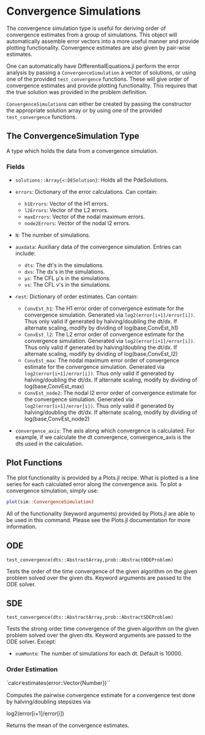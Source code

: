 # Convergence Simulations

The convergence simulation type is useful for deriving order of convergence estimates
from a group of simulations. This object will automatically assemble error vectors
into a more useful manner and provide plotting functionality. Convergence estimates
are also given by pair-wise estimates.

One can automatically have DifferentialEquations.jl perform the error analysis by
passing a `ConvergenceSimulation` a vector of solutions, or using one of the provided
`test_convergence` functions. These will give order of convergence estimates and
provide plotting functionality. This requires that the true solution was provided
in the problem definition.

`ConvergenceSimulation`s can either be created by passing the constructor the
appropriate solution array or by using one of the provided `test_convergence` functions.

## The ConvergenceSimulation Type

A type which holds the data from a convergence simulation.

### Fields

  - `solutions::Array{<:DESolution}`: Holds all the PdeSolutions.

  - `errors`: Dictionary of the error calculations. Can contain:
    
      + `h1Errors`: Vector of the H1 errors.
      + `l2Errors`: Vector of the L2 errors.
      + `maxErrors`: Vector of the nodal maximum errors.
      + `node2Errors`: Vector of the nodal l2 errors.
  - `N`: The number of simulations.
  - `auxdata`: Auxiliary data of the convergence simulation. Entries can include:
    
      + `dts`: The dt's in the simulations.
      + `dxs`: The dx's in the simulations.
      + `μs`: The CFL μ's in the simulations.
      + `νs`: The CFL ν's in the simulations.
  - `𝒪est`: Dictionary of order estimates. Can contain:
    
      + `ConvEst_h1`: The H1 error order of convergence estimate for the convergence simulation.
        Generated via `log2(error[i+1]/error[i])`. Thus only valid if generated by halving/doubling
        the dt/dx. If alternate scaling, modify by dividing of log(base,ConvEst_h1)
      + `ConvEst_l2`: The L2 error order of convergence estimate for the convergence simulation.
        Generated via `log2(error[i+1]/error[i])`. Thus only valid if generated by halving/doubling
        the dt/dx. If alternate scaling, modify by dividing of log(base,ConvEst_l2)
      + `ConvEst_max`: The nodal maximum error order of convergence estimate for the convergence simulation.
        Generated via `log2(error[i+1]/error[i])`. Thus only valid if generated by halving/doubling
        the dt/dx. If alternate scaling, modify by dividing of log(base,ConvEst_max)
      + `ConvEst_node2`: The nodal l2 error order of convergence estimate for the convergence simulation.
        Generated via `log2(error[i+1]/error[i])`. Thus only valid if generated by halving/doubling
        the dt/dx. If alternate scaling, modify by dividing of log(base,ConvEst_node2)
  - `convergence_axis`: The axis along which convergence is calculated. For example, if
    we calculate the dt convergence, convergence_axis is the dts used in the calculation.

## Plot Functions

The plot functionality is provided by a Plots.jl recipe. What is plotted is a
line series for each calculated error along the convergence axis. To plot a
convergence simulation, simply use:

```julia
plot(sim::ConvergenceSimulation)
```

All of the functionality (keyword arguments) provided by Plots.jl are able to
be used in this command. Please see the Plots.jl documentation for more information.

## ODE

`test_convergence(dts::AbstractArray,prob::AbstractODEProblem)`

Tests the order of the time convergence of the given algorithm on the given problem
solved over the given dts. Keyword arguments are passed to the ODE solver.

## SDE

`test_convergence(dts::AbstractArray,prob::AbstractSDEProblem)`

Tests the strong order time convergence of the given algorithm on the given problem
solved over the given dts. Keyword arguments are passed to the ODE solver. Except:

  - `numMonte`: The number of simulations for each dt. Default is 10000.

### Order Estimation

`calc𝒪estimates(error::Vector{Number})``

Computes the pairwise convergence estimate for a convergence test done by
halving/doubling stepsizes via

log2(error[i+1]/error[i])

Returns the mean of the convergence estimates.
